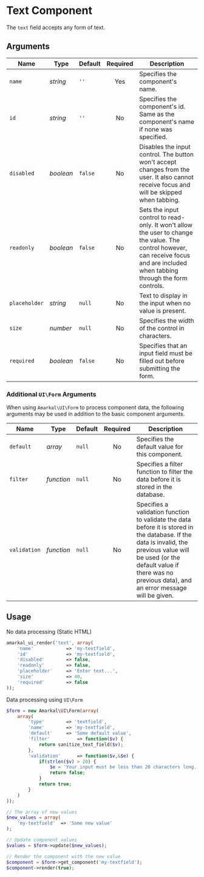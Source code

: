 # Text Component

The `text` field accepts any form of text.

## Arguments

Name | Type | Default | Required | Description
---|---|---|:---:|---
`name`|*string*|`''`|Yes|Specifies the component's name.
`id`|*string*|`''`|No|Specifies the component's id. Same as the component's name if none was specified.
`disabled`|*boolean*|`false`|No|Disables the input control. The button won't accept changes from the user. It also cannot receive focus and will be skipped when tabbing.
`readonly`|*boolean*|`false`|No|Sets the input control to read-only. It won't allow the user to change the value. The control however, can receive focus and are included when tabbing through the form controls.
`placeholder`|*string*|`null`|No|Text to display in the input when no value is present.
`size`|*number*|`null`|No|Specifies the width of the control in characters.
`required`|*boolean*|`false`|No|Specifies that an input field must be filled out before submitting the form.

### Additional `UI\Form` Arguments

When using `Amarkal\UI\Form` to process component data, the following arguments may be used in addition to the basic component arguments.

Name | Type | Default | Required | Description
---|---|---|:---:|---
`default`|*array*|`null`|No|Specifies the default value for this component.
`filter`|*function*|`null`|No|Specifies a filter function to filter the data before it is stored in the database.
`validation`|*function*|`null`|No|Specifies a validation function to validate the data before it is stored in the database. If the data is invalid, the previous value will be used (or the default value if there was no previous data), and an error message will be given.

## Usage

No data processing (Static HTML)

```php
amarkal_ui_render('text', array(
    'name'            => 'my-textfield',
    'id'              => 'my-textfield',
    'disabled'        => false,
    'readonly'        => false,
    'placeholder'     => 'Enter text...',
    'size'            => 40,
    'required'        => false
));
```

Data processing using `UI\Form`

```php
$form = new Amarkal\UI\Form(array(
    array(
        'type'        => 'textfield',
        'name'        => 'my-textfield',
        'default'     => 'Some default value',
        'filter'          => function($v) {
            return sanitize_text_field($v);
        },
        'validation'      => function($v,&$e) {
            if(strlen($v) > 20) {
                $e = 'Your input must be less than 20 characters long.';
                return false;
            }
            return true;
        }
    )
));

// The array of new values
$new_values = array(
    'my-textfield'  => 'Some new value'
);

// Update component values
$values = $form->update($new_values);

// Render the component with the new value
$component = $form->get_component('my-textfield');
$component->render(true);
```